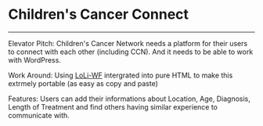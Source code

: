 Children's Cancer Connect
=
---
Elevator Pitch: Children's Cancer Network needs a platform for their users to connect with each other (including CCN). And it needs to be able to work with WordPress.

Work Around: Using [LoLi-WF]("https://github.com/Z-Shang/LoLi-WF") intergrated into pure HTML to make this extrmely portable (as easy as copy and paste)

Features: Users can add their informations about Location, Age, Diagnosis, Length of Treatment and find others having similar experience to communicate with.
